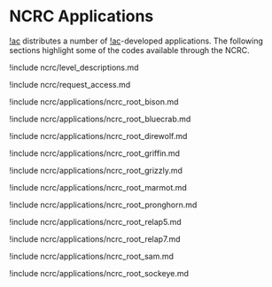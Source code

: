 # NCRC Applications

[!ac](NCRC) distributes a number of [!ac](NEAMS)-developed applications. The following sections
highlight some of the codes available through the NCRC.

!include ncrc/level_descriptions.md

!include ncrc/request_access.md

!include ncrc/applications/ncrc_root_bison.md

!include ncrc/applications/ncrc_root_bluecrab.md

!include ncrc/applications/ncrc_root_direwolf.md

!include ncrc/applications/ncrc_root_griffin.md

!include ncrc/applications/ncrc_root_grizzly.md

!include ncrc/applications/ncrc_root_marmot.md

!include ncrc/applications/ncrc_root_pronghorn.md

!include ncrc/applications/ncrc_root_relap5.md

!include ncrc/applications/ncrc_root_relap7.md

!include ncrc/applications/ncrc_root_sam.md

!include ncrc/applications/ncrc_root_sockeye.md
